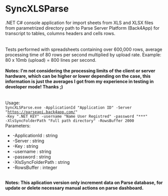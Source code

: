 # SyncXLSParse
.NET C# console application for import sheets from XLS and XLSX files from parametrized directory path to Parse Server Platform (Back4App) for transcript to tables, columns headers and cells rows.  
<br/>
<br/>
Tests performed with spreadsheets containing over 600,000 rows, average processing time of 80 rows per second multiplied by upload rate. Example: 80 x 10mb (upload) = 800 lines per second.  
<br/>
<b>
Notes: I'm not considering the processing limits of the client or server hardware, which can be higher or lower depending on the case, this information is just the averages I got from my experience in testing in developer mode!  Thanks ;)
</b>
<br/><br/><br/>
Usage:
<code>
SyncXLSParse.exe -ApplicationId "Application ID" -Server "https://parseapi.back4app.com/" -Key ".NET KEY" -username "Name User Registred" -password "***" -XlsSyncFolderPath "Full path directory" -RowsBuffer 2000
</code>
<br/>
Parameters:
<br/>
<ul>
  <li>-ApplicationId : string</li>
  <li>-Server : string</li>
  <li>-Key : string</li>
  <li>-username : string</li>
  <li>-password : string</li>
  <li>-XlsSyncFolderPath : string</li>
  <li>-RowsBuffer : integer</li> 
</ul>
<br/>
<b>
Notes: This aplication version only increment data on Parse database, for update or delete necessary manual actions on parse dashboard.
</b>
